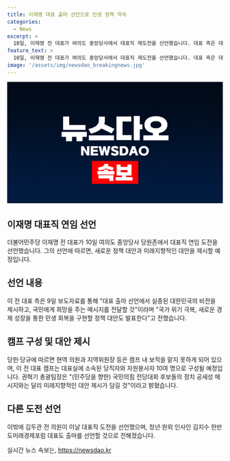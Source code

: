 ```yaml
---
title: 이재명 대표 출마 선언으로 민생 정책 약속
categories:
  - News
excerpt: >
  10일, 이재명 전 대표가 여의도 중앙당사에서 대표직 재도전을 선언했습니다. 대표 측은 대표 출마 선언에서 국가 위기 극복과 민생 회복을 위한 정책 대안을 제시할 것이라고 밝혔으며, 캠프는 10여 명으로 구성될 예정입니다. 현역 의원과 지역위원장 등은 캠프 내 보직을 맡지 못하게 될 것이며, 김민석 의원이 러닝메이트로 관측되지만 캠프 관계자는 이를 부인했습니다. 또한 김두관 전 의원과 김지수 한반도미래경제포럼 대표가 대표직 도전을 선언했습니다.
feature_text: >
  10일, 이재명 전 대표가 여의도 중앙당사에서 대표직 재도전을 선언했습니다. 대표 측은 대표 출마 선언에서 국가 위기 극복과 민생 회복을 위한 정책 대안을 제시할 것이라고 밝혔으며, 캠프는 10여 명으로 구성될 예정입니다. 현역 의원과 지역위원장 등은 캠프 내 보직을 맡지 못하게 될 것이며, 김민석 의원이 러닝메이트로 관측되지만 캠프 관계자는 이를 부인했습니다. 또한 김두관 전 의원과 김지수 한반도미래경제포럼 대표가 대표직 도전을 선언했습니다.
image: '/assets/img/newsdao_breakingnews.jpg'
---
```


<p><img src="/assets/img/newsdao_breakingnews.jpg" alt="bookingtag 속보" /></p>

<h2 data-ke-size="size26"><b>이재명</b> 대표직 연임 선언</h2>

<p data-ke-size="size16">더불어민주당 이재명 전 대표가 10일 여의도 중앙당사 당원존에서 대표직 연임 도전을 선언했습니다. 그의 선언에 따르면, 새로운 정책 대안과 미래지향적인 대안을 제시할 예정입니다.</p>

<h2 data-ke-size="size24">선언 내용</h2>

<p data-ke-size="size16">이 전 대표 측은 9일 보도자료를 통해 "대표 출마 선언에서 실종된 대한민국의 비전을 제시하고, 국민에게 희망을 주는 메시지를 전달할 것"이라며 "국가 위기 극복, 새로운 경제 성장을 통한 민생 회복을 구현할 정책 대안도 발표한다"고 전했습니다.</p>

<h2 data-ke-size="size24">캠프 구성 및 대안 제시</h2>

<p data-ke-size="size16">당헌·당규에 따르면 현역 의원과 지역위원장 등은 캠프 내 보직을 맡지 못하게 되어 있으며, 이 전 대표 캠프는 대표실에 소속된 당직자와 자원봉사자 10여 명으로 구성될 예정입니다. 권혁기 총괄팀장은 "(민주당을 향한) 국민의힘 전당대회 후보들의 정치 공세성 메시지와는 달리 미래지향적인 대안 제시가 담길 것"이라고 밝혔습니다.</p>

<h2 data-ke-size="size24">다른 도전 선언</h2>

<p data-ke-size="size16">이밖에 김두관 전 의원이 이날 대표직 도전을 선언했으며, 청년·원외 인사인 김지수 한반도미래경제포럼 대표도 출마를 선언할 것으로 전해졌습니다.</p>
실시간 뉴스 속보는, <a href="https://newsdao.kr" rel="dofollow">https://newsdao.kr</a>


